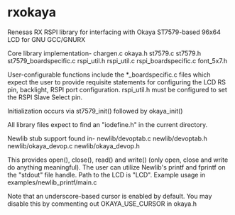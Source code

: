 rxokaya
=======

Renesas RX RSPI library for interfacing with Okaya ST7579-based 96x64 LCD for GNU GCC/GNURX

Core library implementation-
	chargen.c
	okaya.h
	st7579.c
	st7579.h
	st7579_boardspecific.c
	rspi_util.h
	rspi_util.c
	rspi_boardspecific.c
	font_5x7.h

User-configurable functions include the *_boardspecific.c files which expect the user to provide
  requisite statements for configuring the LCD RS pin, backlight, RSPI port configuration.
rspi_util.h must be configured to set the RSPI Slave Select pin.

Initialization occurs via st7579_init() followed by okaya_init()

All library files expect to find an "iodefine.h" in the current directory.

Newlib stub support found in-
	newlib/devoptab.c
	newlib/devoptab.h
	newlib/okaya_devop.c
	newlib/okaya_devop.h

This provides open(), close(), read() and write() (only open, close and write do anything meaningful).
The user can utilize Newlib's printf and fprintf on the "stdout" file handle.  Path to the LCD is "LCD".
Example usage in examples/newlib_printf/main.c

Note that an underscore-based cursor is enabled by default.  You may disable this by commenting out OKAYA_USE_CURSOR in okaya.h
